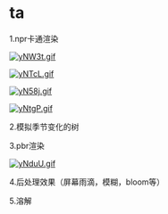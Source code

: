 # ta
1.npr卡通渲染


[![yNW3t.gif](https://ss.im5i.com/2021/10/22/yNW3t.gif)](https://cloudimge.com/image/yNW3t)


[![yNTcL.gif](https://ss.im5i.com/2021/10/22/yNTcL.gif)](https://cloudimge.com/image/yNTcL)


[![yN58j.gif](https://ss.im5i.com/2021/10/22/yN58j.gif)](https://cloudimge.com/image/yN58j)


[![yNtgP.gif](https://ss.im5i.com/2021/10/22/yNtgP.gif)](https://cloudimge.com/image/yNtgP)



2.模拟季节变化的树



3.pbr渲染

[![yNduU.gif](https://ss.im5i.com/2021/10/22/yNduU.gif)](https://cloudimge.com/image/yNduU)

4.后处理效果（屏幕雨滴，模糊，bloom等）





5.溶解



